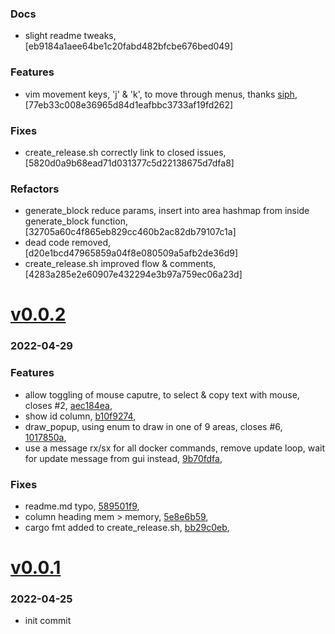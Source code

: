 ### Docs
+ slight readme tweaks, [eb9184a1aee64be1c20fabd482bfcbe676bed049]

### Features
+ vim movement keys, 'j' & 'k', to move through menus, thanks [siph](https://github.com/siph), [77eb33c008e36965d84d1eafbbc3733af19fd262]

### Fixes
+ create_release.sh correctly link to closed issues, [5820d0a9b68ead71d031377c5d22138675d7dfa8]

### Refactors
+ generate_block reduce params, insert into area hashmap from inside generate_block function, [32705a60c4f865eb829cc460b2ac82db79107c1a]
+ dead code removed, [d20e1bcd47965859a04f8e080509a5afb2de36d9]
+ create_release.sh improved flow & comments, [4283a285e2e60907e432294e3b97a759ec06a23d]


# <a href='https://github.com/mrjackwills/oxker/releases/tag/v0.0.2'>v0.0.2</a>
### 2022-04-29

### Features
+ allow toggling of mouse caputre, to select & copy text with mouse, closes #2,  [aec184ea](https://github.com/mrjackwills/oxker/commit/aec184ea22b289e91942a4c3e6a415685884bc47),
+ show id column, [b10f9274](https://github.com/mrjackwills/oxker/commit/b10f927481c9e38a48c1d4b94e744ec48e8b6ba6),
+ draw_popup, using enum to draw in one of 9 areas, closes #6, [1017850a](https://github.com/mrjackwills/oxker/commit/1017850a6cc91328abc1127bdb117495f5e909d8),
+ use a message rx/sx for all docker commands, remove update loop, wait for update message from gui instead, [9b70fdfa](https://github.com/mrjackwills/oxker/commit/9b70fdfad7b38361ebee301bdc2545d3f0dfcf9e),

### Fixes
+ readme.md typo, [589501f9](https://github.com/mrjackwills/oxker/commit/589501f9a4a0bfabdb0654e68cc0c752c529d97a),
+ column heading mem > memory, [5e8e6b59](https://github.com/mrjackwills/oxker/commit/5e8e6b590b06f01a542fdd10bae8f14d303ab08a),
+ cargo fmt added to create_release.sh, [bb29c0eb](https://github.com/mrjackwills/oxker/commit/bb29c0ebfafd6a9a036eb317a240954d1405966e),

# <a href='https://github.com/mrjackwills/oxker/releases/tag/v0.0.1'>v0.0.1</a>
### 2022-04-25

+ init commit
